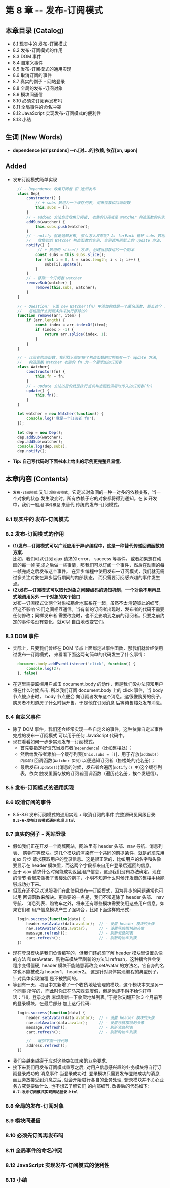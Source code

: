 # 第 8 章 -- 发布-订阅模式

## 本章目录 (Catalog)
- 8.1 现实中的 发布-订阅模式
- 8.2 发布-订阅模式的作用
- 8.3 DOM 事件
- 8.4 自定义事件
- 8.5 发布-订阅模式的通用实现
- 8.6 取消订阅的事件
- 8.7 真实的例子 - 网站登录
- 8.8 全局的发布-订阅对象
- 8.9 模块间通信
- 8.10 必须先订阅再发布吗
- 8.11 全局事件的命名冲突
- 8.12 JavaScript 实现发布-订阅模式的便利性
- 8.13 小结


## 生词 (New Words)
- **dependence [dɪ'pɛndəns] --n.[对...的]依赖, 依存[on, upon]**




## Added 
- 发布订阅模式简单实现
  ```js
    // - Dependence 收集订阅者 和 通知发布
    class Dep{
        constructor() {
            // + subs 数组为一个缓存列表, 用来存放和回调函数
            this.subs = [];
        }
        // - addSub 方法负责收集订阅者, 收集的订阅者是 Watcher 构造函数的实例.
        addSub(watcher) {
            this.subs.push(watcher);
        }
        // - notify 就是通知发布, 那么怎么发布呢? A: forEach 循环 subs 数组
        //   收集到的 Watcher 构造函数的实例, 实例调用原型上的 update 方法.
        notify() {
             // + 数组的 slice() 方法, 创建当前数组的一个副本
            const subs = this.subs.slice();
            for (let i = 0, l = subs.length; i < l; i++) {
                subs[i].update();
            }
        }
        // - 移除一个订阅者 watcher
        removeSub(watcher) {
            remove(this.subs, watcher);
        }
    }

    // - Question: 下面 new Watcher(fn) 中添加的就是一个匿名函数, 那么这个 item
    //   是根据什么判断条件来执行移除的?
    function remove(arr, item) {
        if (arr.length) {
            const index = arr.indexOf(item);
            if (index > -1) {
                return arr.splice(index, 1);
            }
        }
    }

    // - 订阅者构造函数，我们默认规定每个构造函数的实例都有一个 update 方法,
    //   构造函数 Watcher 收到的 fn 为一个要添加的订阅者
    class Watcher{
        constructor(fn) {
            this.fn = fn;
        }
        // - update 方法的目的就是执行当前构造函数调用时传入的订阅者(fn)
        update() {
            this.fn();
        }
    }

    let watcher = new Watcher(function() {
        console.log('我是一个订阅者 fn');
    });

    let dep = new Dep();
    dep.addSub(watcher);
    dep.addSub(watcher);
    console.log(dep.subs);
    dep.notify();
  ```
- **Tip: 自己写代码时下面书本上给出的示例更完整且易懂.**


## 本章内容 (Contents)
- `发布-订阅模式` 又叫 `观察者模式`，它定义对象间的一种一对多的依赖关系，当一个对象的状态
  发生改变时，所有依赖于它的对象都将得到通知。在 js 开发中，我们一般用 `事件模型` 来替代
  传统的发布-订阅模式。
### 8.1 现实中的 发布-订阅模式
### 8.2 发布-订阅模式的作用
- **(1)发布—订阅模式可以广泛应用于异步编程中，这是一种替代传递回调函数的方案.**  
  比如，我们可以订阅 ajax 请求的 error、 success 等事件。或者如果想在动画的每一帧
  完成之后做一些事情，那我们可以订阅一个事件，然后在动画的每一帧完成之后发布这个事件。
  在异步编程中使用发布—订阅模式，我们就无需过多关注对象在异步运行期间的内部状态，
  而只需要订阅感兴趣的事件发生点。
- **(2)发布—订阅模式可以取代对象之间硬编码的通知机制，一个对象不用再显式地调用另外**
  **一个对象的某个接口.**   
  发布—订阅模式让两个对象松耦合地联系在一起，虽然不太清楚彼此的细节，但这不影响
  它们之间相互通信。当有新的订阅者出现时，发布者的代码不需要任何修改；同样发布者
  需要改变时，也不会影响到之前的订阅者。只要之前约定的事件名没有变化，就可以
  自由地改变它们。
### 8.3 DOM 事件
- 实际上，只要我们曾经在 DOM 节点上面绑定过事件函数，那我们就曾经使用过发布—订阅模式，
  来看看下面这两句简单的代码发生了什么事情：
  ```js
    document.body.addEventListener('click', function() {
        console.log(2);
    }, false)
  ```
- 在这里需要监控用户点击 document.body 的动作，但是我们没办法预知用户将在什么时候点击.
  所以我们订阅 document.body 上的 click 事件，当 body 节点被点击时， body 节点便会
  向订阅者发布这个消息。这很像购房的例子，购房者不知道房子什么时候开售，于是他在订阅消息
  后等待售楼处发布消息。
### 8.4 自定义事件
- 除了 DOM 事件，我们还会经常实现一些自定义的事件，这种依靠自定义事件完成的发布—订阅模式
  可以用于任何 JavaScript 代码中。
- 现在看看如何一步步实现发布—订阅模式。
    + 首先要指定好谁充当发布者[`Dependence`]（比如售楼处）；
    + 然后给发布者添加一个缓存列表[`this.subs = []`]，用于存放(`addSub() 内添加`)
      回调函数(`Watcher 实例`) 以便通知订阅者（售楼处的花名册）；
    + 最后发布(`update()`)消息的时候，发布者会遍历(`notify() 中`)这个缓存列表，依次
      触发里面存放的订阅者回调函数（遍历花名册，挨个发短信）。
### 8.5 发布-订阅模式的通用实现
### 8.6 取消订阅的事件
- 8.5-8.6 发布订阅模式的通用实现 + 取消订阅的事件 完整源码见同级目录:   
  **`8.5-6-发布订阅模式通用实现.html`**
### 8.7 真实的例子 - 网站登录
- 假如我们正在开发一个商城网站，网站里有 header 头部、nav 导航、消息列表、
  购物车等模块。这几个模块的渲染有一个共同的前提条件，就是必须先用 ajax 异步
  请求获取用户的登录信息。这是很正常的，比如用户的名字和头像要显示在 header
  模块里，而这两个字段都来自用户登录后返回的信息。
- 至于 ajax 请求什么时候能成功返回用户信息，这点我们没有办法确定。现在的情节
  看起来像极了售楼处的例子，小明不知道什么时候开发商的售楼手续能够成功办下来。
- 但现在还不足以说服我们在此使用发布—订阅模式，因为异步的问题通常也可以用
  回调函数来解决。更重要的一点是，我们不知道除了 header 头部、 nav 导航、
  消息列表、购物车之外，将来还有哪些模块需要使用这些用户信息。如果它们和
  用户信息模块产生了强耦合，比如下面这样的形式:
  ```js
    login.success(function(data) {
        header.setAvatar(data.avatar);  // - 设置 header 模块的头像
        nav.setAvatar(data.avatar);     // - 设置导航模块的头像
        message.refresh();              // - 刷新消息列表
        cart.refresh();                 // - 刷新购物车列表
    })
  ```
- 现在登录模块是我们负责编写的，但我们还必须了解 header 模块里设置头像的方法
  叫setAvatar、购物车模块里刷新的方法叫 refresh，这种耦合性会使程序变得僵硬,
  header 模块不能随意再改变 setAvatar 的方法名，它自身的名字也不能被改为
  header1、 header2。 这是针对具体实现编程的典型例子，针对具体实现编程
  是不被赞同的。
- 等到有一天，项目中又新增了一个收货地址管理的模块，这个模块本来是另一个同事
  所写的，而此时你正在马来西亚度假，但是他却不得不给你打电话：“Hi，登录之后
  麻烦刷新一下收货地址列表。”于是你又翻开你 3 个月前写的登录模块，在最后部分
  加上这行代码:
  ```js
    login.success(function(data) {
        header.setAvatar(data.avatar);  // - 设置 header 模块的头像
        nav.setAvatar(data.avatar);     // - 设置导航模块的头像
        message.refresh();              // - 刷新消息列表
        cart.refresh();                 // - 刷新购物车列表

        // - 增加下面一行代码
        address.refresh();
    })
  ```
- 我们会越来越疲于应对这些突如其来的业务要求.
- 接下来我们用发布订阅模式重写之后, 对用户信息感兴趣的业务模块将自行订阅登录成功的
  消息事件.当登录成功时, 登录模块只需要发布登陆成功的消息, 而业务放接受到消息之后, 
  就会开始进行各自的业务处理, 登录模块并不关心业务方究竟要做什么, 也不想去了解它们
  的内部细节. 改善后的代码如下:  
  **`8.7-发布订阅模式实现网站登录.html`**
### 8.8 全局的发布-订阅对象
### 8.9 模块间通信
### 8.10 必须先订阅再发布吗
### 8.11 全局事件的命名冲突
### 8.12 JavaScript 实现发布-订阅模式的便利性
### 8.13 小结
